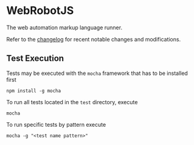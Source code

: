 # WebRobotJS
The web automation markup language runner.

Refer to the [changelog] for recent notable changes and modifications.

## Test Execution
Tests may be executed with the `mocha` framework that has to be installed first
        
    npm install -g mocha

To run all tests located in the `test` directory, execute
	
	mocha
	
To run specific tests by pattern execute

	mocha -g "<test name pattern>"



[changelog]: CHANGELOG.md
